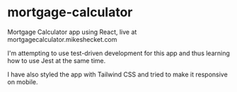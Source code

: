# mortgage-calculator
Mortgage Calculator app using React, live at mortgagecalculator.mikeshecket.com

I'm attempting to use test-driven development for this app and thus learning how to use Jest at the same time.

I have also styled the app with Tailwind CSS and tried to make it responsive on mobile.